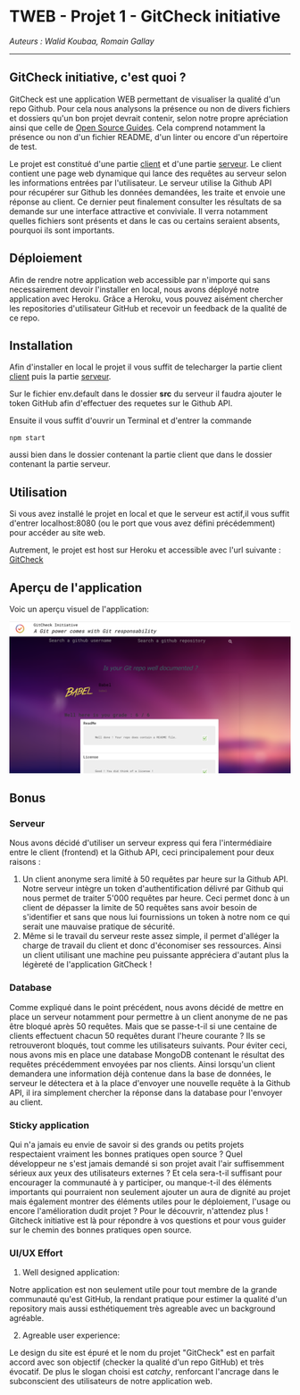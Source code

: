 # TWEB - Projet 1 - GitCheck initiative

*Auteurs : Walid Koubaa, Romain Gallay*

***

## GitCheck initiative, c'est quoi ?

GitCheck est une application WEB permettant de visualiser la qualité d'un repo Github. Pour cela nous analysons la présence ou non de divers fichiers et dossiers qu'un bon projet devrait contenir, selon notre propre apréciation ainsi que celle de [Open Source Guides](https://opensource.guide/starting-a-project/#your-pre-launch-checklist). Cela comprend notamment la présence ou non d'un fichier README, d'un linter ou encore d'un répertoire de test.

Le projet est constitué d'une partie [client](https://github.com/zedsdead95/GitCheck-Initiative) et d'une partie [serveur](https://github.com/zedsdead95/GitCheck-express-server). Le client contient une page web dynamique qui lance des requêtes au serveur selon les informations entrées par l'utilisateur. Le serveur utilise la Github API pour récupérer sur Github les données demandées, les traite et envoie une réponse au client. Ce dernier peut finalement consulter les résultats de sa demande sur une interface attractive et conviviale. Il verra notamment quelles fichiers sont présents et dans le cas ou certains seraient absents, pourquoi ils sont importants.

## Déploiement

Afin de rendre notre application web accessible par n'importe qui sans necessairement devoir l'installer en local, nous avons déployé notre application avec Heroku. Grâce a Heroku, vous pouvez aisément chercher les repositories d'utilisateur GitHub et recevoir un feedback de la qualité de ce repo.

## Installation

Afin d'installer en local le projet il vous suffit de telecharger la partie client [client](https://github.com/zedsdead95/GitCheck-Initiative) puis la partie [serveur](https://github.com/zedsdead95/GitCheck-express-server).

Sur le fichier env.default dans le dossier **src** du serveur il faudra ajouter le token GitHub afin d'effectuer des requetes sur le Github API.

Ensuite il vous suffit d'ouvrir un Terminal et d'entrer la commande	

	npm start

aussi bien dans le dossier contenant la partie client que dans le dossier contenant la partie serveur.

## Utilisation

Si vous avez installé le projet en local et que le serveur est actif,il vous suffit d'entrer localhost:8080 (ou le port que vous avez défini précédemment) pour accéder au site web.

Autrement, le projet est host sur Heroku et accessible avec l'url suivante : [GitCheck](https://heroku...)

## Aperçu de l'application

Voic un aperçu visuel de l'application:

![alt](images/apercu.png)




## Bonus

### Serveur

Nous avons décidé d'utiliser un serveur express qui fera l'intermédiaire entre le client (frontend) et la Github API, ceci principalement pour deux raisons :

1) Un client anonyme sera limité à 50 requêtes par heure sur la Github API. Notre serveur intègre un token d'authentification délivré par Github qui nous permet de traiter 5'000 requêtes par heure. Ceci permet donc à un client de dépasser la limite de 50 requêtes sans avoir besoin de s'identifier et sans que nous lui fournissions un token à notre nom ce qui serait une mauvaise pratique de sécurité.  
2) Même si le travail du serveur reste assez simple, il permet d'alléger la charge de travail du client et donc d'économiser ses ressources. Ainsi un client utilisant une machine peu puissante appréciera d'autant plus la légèreté de l'application GitCheck !

### Database

Comme expliqué dans le point précédent, nous avons décidé de mettre en place un serveur notamment pour permettre à un client anonyme de ne pas être bloqué après 50 requêtes. Mais que se passe-t-il si une centaine de clients effectuent chacun 50 requêtes durant l'heure courante ? Ils se retrouveront bloqués, tout comme les utilisateurs suivants. Pour éviter ceci, nous avons mis en place une database MongoDB contenant le résultat des requêtes précédemment envoyées par nos clients. Ainsi lorsqu'un client demandera une information déjà contenue dans la base de données, le serveur le détectera et à la place d'envoyer une nouvelle requête à la Github API, il ira simplement chercher la réponse dans la database pour l'envoyer au client.

### Sticky application

Qui n'a jamais eu envie de savoir si des grands ou petits projets respectaient vraiment les bonnes pratiques open source ? Quel développeur ne s'est jamais demandé si son projet avait l'air suffisemment sérieux aux yeux des utilisateurs externes ? Et cela sera-t-il suffisant pour encourager la communauté à y participer, ou manque-t-il des éléments importants qui pourraient non seulement ajouter un aura de dignité au projet mais également montrer des éléments utiles pour le déploiement, l'usage ou encore l'amélioration dudit projet ? Pour le découvrir, n'attendez plus ! Gitcheck initiative est là pour répondre à vos questions et pour vous guider sur le chemin des bonnes pratiques open source.

### UI/UX Effort

1) Well designed application:

Notre application est non seulement utile pour tout membre de la grande communauté qu'est GitHub, la rendant pratique pour estimer la qualité d'un repository mais aussi esthétiquement très agreable avec un background agréable.

2) Agreable user experience:

Le design du site est épuré et le nom du projet "GitCheck" est en parfait accord avec son objectif (checker la qualité d'un repo GitHub) et très évocatif. De plus le slogan choisi est *catchy*, renforcant l'ancrage dans le subconscient des utilisateurs de notre application web.


